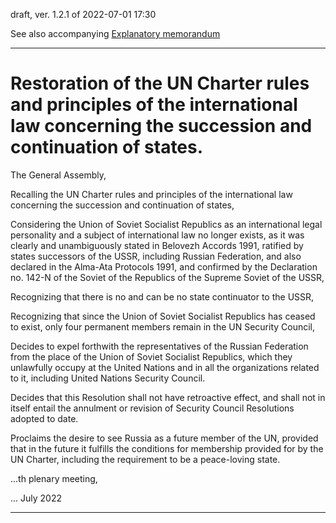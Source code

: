 draft, ver. 1.2.1 of 2022-07-01 17:30

See also accompanying [Explanatory memorandum](/Explanatory_memorandum.md)

-------------------------------------

# Restoration of the UN Charter rules and principles of the international law concerning the succession and continuation of states.

The General Assembly,

Recalling the UN Charter rules and principles of the international law concerning the succession and continuation of states, 

Considering the Union of Soviet Socialist Republics as an international legal personality and a subject of international law no longer exists, as it was clearly and unambiguously stated in Belovezh Accords 1991, ratified by states successors of the USSR, including Russian Federation, and also declared in the Alma-Ata Protocols 1991, and confirmed by the Declaration no. 142-N of the Soviet of the Republics of the Supreme Soviet of the USSR,

Recognizing that there is no and can be no state continuator to the USSR, 

Recognizing that since the Union of Soviet Socialist Republics has ceased to exist, only four permanent members remain in the UN Security Council, 

Decides to expel forthwith the representatives of the Russian Federation from the place of the Union of Soviet Socialist Republics, which they unlawfully occupy at the United Nations and in all the organizations related to it, including United Nations Security Council.

Decides that this Resolution shall not have retroactive effect, and shall not in itself entail the annulment or revision of Security Council Resolutions adopted to date.

Proclaims the desire to see Russia as a future member of the UN, provided that in the future it fulfills the conditions for membership provided for by the UN Charter, including the requirement to be a peace-loving state. 

...th plenary meeting,

... July 2022 

-------------------- 
